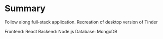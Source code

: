 # Summary

Follow along full-stack application. Recreation of desktop version of Tinder

Frontend: React
Backend: Node.js
Database: MongoDB